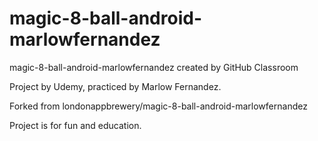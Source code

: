 # magic-8-ball-android-marlowfernandez
magic-8-ball-android-marlowfernandez created by GitHub Classroom

Project by Udemy, practiced by Marlow Fernandez.

Forked from londonappbrewery/magic-8-ball-android-marlowfernandez

Project is for fun and education.

